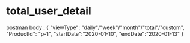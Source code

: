 # total_user_detail
postman body :
  {
    "viewType": "daily"/"week"/"month"/"total"/"custom",
    "ProductId": "p-1",
    "startDate":"2020-01-10",
    "endDate":"2020-01-13"
}
